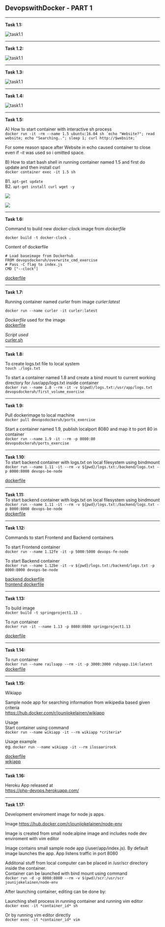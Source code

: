 ## DevopswithDocker - PART 1
________________________
**Task 1.1:**  
 
![task1.1](/images/1.1.png)
______________________
**Task 1.2:**  

![task1.1](/images/1.2.jpg)  

________________________
**Task 1.3:**  

![task1.1](/images/1.3.jpg)  
________________________
**Task 1.4:**

![task1.1](/images/1.4.jpg)  
_________________________
**Task 1.5:**  

A) How to start container with interactive sh process  
`docker run -it -rm --name 1.5 ubuntu:16.04 sh ´echo "Website?"; read website; echo "Searching.."; sleep 1; curl http://$website;´`

For some reason space after Website in echo caused container to close even if *-it* was used so i omitted space. 

B) How to start bash shell in running container named 1.5 and first do update and then install curl  
`docker container exec -it 1.5 sh`

B1. `apt-get update`  
B2. `apt-get install curl wget -y`


![](/images/1.5_a.jpg)  

![](/images/1.5_b.jpg)  

___________________________
**Task 1.6:**

Command to build new *docker-cloc*k image from *dockerfile*  

`docker build -t docker-clock .`  

Content of dockerfile

`# Load baseimage from Dockerhub`  
`FROM devopsdockeruh/overwrite_cmd_exercise`  
`# Pass -C flag to index.js`  
`CMD ["--clock"]`  

[dockerfile](./1.6/dockerfile)

_________________________________
**Task 1.7:**  

Running container named *curler* from image *curler:latest*

`docker run --name curler -it curler:latest`  

*Dockerfile* used for the image  
[dockerfile](./1.7/dockerfile)

*Script used*  
[curler.sh](./1.7/curler.sh)


___________________________________
**Task 1.8:**  

To create logs.txt file to local system  
`touch ./logs.txt`  

To start a container named 1.8 and create a bind mount to current working directory for /usr/app/logs.txt inside container   
`docker run --name 1.8 --rm -it -v $(pwd)/logs.txt:/usr/app/logs.txt devopsdockeruh/first_volume_exercise`  

____________________________________
**Task 1.9:**  

Pull dockerimage to local machine  
`docker pull devopsdockeruh/ports_exercise`  

Start a container named 1.9, publish localport 8080 and map it to port 80 in container    
`docker run --name 1.9 -it --rm -p 8080:80 devopsdockeruh/ports_exercise`  
__________________________________
**Task 1.10:**  
To start backend container with logs.txt on local filesystem using bindmount  
`docker run --name 1.11 -it --rm -v ${pwd}/logs.txt:/backend/logs.txt -p 8000:8000 devops-be-node`  

[dockerfile](./1.10/dockerfile)  
___________________________________
**Task 1.11:**  
To start backend container with logs.txt on local filesystem using bindmount    
`docker run --name 1.11 -it --rm -v ${pwd}/logs.txt:/backend/logs.txt -p 8000:8000 devops-be-node`  
[dockerfile](./1.11/dockerfile)  
___________________________________
**Task 1.12:**  

Commands to start Frontend and Backend containers

To start Frontend container  
`docker run --name 1.12fe -it -p 5000:5000 devops-fe-node`  

To start Backend container  
`docker run --name 1.12be -it -v ${pwd}/logs.txt:/backend/logs.txt -p 8000:8000 devops-be-node` 

[backend dockerfile](./1.12/backend/dockerfile)  
[frontend dockerfile](./1.12/frontend/dockerfile) 
___________________________________
**Task 1.13:**  

To build image  
`docker build -t springproject1.13 .` 

To run container   
`docker run -it --name 1.13 -p 8080:8080 springproject1.13`  

[dockerfile](./1.13/dockerfile) 
____________________________________
**Task 1.14:**   

To run container  
`docker run --name railsapp --rm -it -p 3000:3000 rubyapp.114:latest`  
[dockerfile](./1.14/dockerfile) 
_____________________________________
**Task 1.15:**  

Wikiapp  

Sample node app for searching information from wikipedia based given criteria  
https://hub.docker.com/r/jounijokelainen/wikiapp  

Usage  
Start container using command  
`docker run --name wikiapp -it --rm wikiapp *criteria*` 

Usage example  
eg. `docker run --name wikiapp -it --rm ilosaarirock`  

[dockerfile](./1.15/dockerfile)  
[wikiapp](./1.13/wikiapp.zip)  

_____________________________________
**Task 1.16:**  

Heroku App released at  
https://php-devops.herokuapp.com/  
_____________________________________
**Task 1.17:**  

Development enviroment image for node js apps. 

Image 
https://hub.docker.com/r/jounijokelainen/node-env

Image is created from small node:alpine image and includes node dev enviroment with vim editor  

Image contains small sample node app (/user/app/index.js). By default image launches the app. App listens traffic in port 8080  

Additonal stuff from local computer can be placed in /usr/scr directory inside the container.   
Container can be launched with bind mount using command   
`docker run -d -p 8080:8080 --rm -v $(pwd)/scr:/usr/scr jounijokelainen/node-env`  

After launching container, editing can be done by:  

Launching shell process in running container and running vim editor  
`docker exec -it *container_id* sh`   

Or by running vim editor directly     
`docker exec -it *container_id* vim`   
